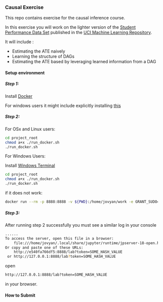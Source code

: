 ### Causal Exercise

This repo contains exercise for the causal inference course. 

In this exercise you will work on the lighter version of the [Student Performance Data Set](https://archive.ics.uci.edu/ml/datasets/Student+Performance#) published in the [UCI Machine Learning Repository](http://archive.ics.uci.edu/ml/index.php).


It will include :
- Estimating the ATE naively
- Learning the structure of DAGs
- Estimating the ATE based by leveraging learned information from a DAG
 

#### Setup environment

##### Step 1: 

Install [Docker](https://docs.docker.com/get-docker/)

For windows users it might include explicitly installing [this]()

##### Step 2:

For OSx and Linux users:

```bash
cd project_root
chmod a+x ./run_docker.sh
./run_docker.sh
```

For Windows Users:

Install [Windows Terminal](https://www.microsoft.com/en-gb/p/windows-terminal/9n0dx20hk701?rtc=1&activetab=pivot:overviewtab)

```bash
cd project_root
chmod a+x ./run_docker.sh
./run_docker.sh
```

if it does not work:

```bash
docker run --rm -p 8888:8888 -v ${PWD}:/home/jovyan/work -e GRANT_SUDO=yes --user root cryptexis/causal-exercise
```

##### Step 3:

After running step 2 successfully you must see a similar log in your console

```bash
......
To access the server, open this file in a browser:
    file:///home/jovyan/.local/share/jupyter/runtime/jpserver-18-open.html
Or copy and paste one of these URLs:
    http://e540fa766df5:8888/lab?token=SOME_HASH_VALUE
 or http://127.0.0.1:8888/lab?token=SOME_HASH_VALUE
```

open
 
```bash
http://127.0.0.1:8888/lab?token=SOME_HASH_VALUE
```
in your browser.

#### How to Submit

